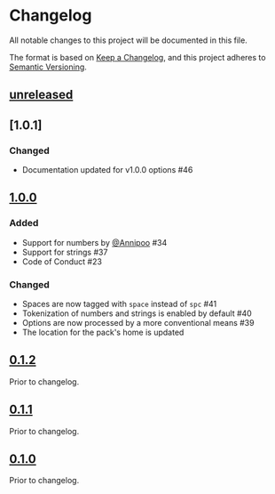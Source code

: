 # Changelog

All notable changes to this project will be documented in this file.

The format is based on [Keep a Changelog][keep-a-change-log], and this project
adheres to [Semantic Versioning][semantic-versioning].

[keep-a-change-log]: https://keepachangelog.com/en/1.0.0/
[semantic-versioning]: https://semver.org/spec/v2.0.0.html

## [unreleased]

## [1.0.1]

### Changed

- Documentation updated for v1.0.0 options #46

## [1.0.0]

### Added

- Support for numbers by [@Annipoo](https://github.com/Anniepoo) #34
- Support for strings #37
- Code of Conduct #23

### Changed

- Spaces are now tagged with `space` instead of `spc` #41
- Tokenization of numbers and strings is enabled by default #40
- Options are now processed by a more conventional means #39
- The location for the pack's home is updated

## [0.1.2]

Prior to changelog.

## [0.1.1]

Prior to changelog.

## [0.1.0]

Prior to changelog.

[unreleased]: https://github.com/shonfeder/tokenize/compare/v1.0.0...HEAD
[1.0.0]: https://github.com/shonfeder/tokenize/compare/v0.1.2...v1.0.0
[0.1.2]: https://github.com/shonfeder/tokenize/compare/v0.1.1...v0.1.2
[0.1.1]: https://github.com/shonfeder/tokenize/compare/v0.1.0...v0.1.1
[0.1.0]: https://github.com/shonfeder/tokenize/releases/tag/v0.1.0
